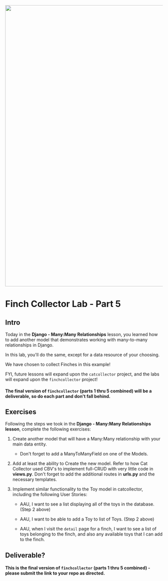 <!-- {% raw %} -->
<img src="https://images.unsplash.com/photo-1600981806713-d141a32a4f7b" width="900">

# Finch Collector Lab - Part 5

## Intro

Today in the **Django - Many:Many Relationships** lesson, you learned how to add another model that demonstrates working with many-to-many relationships in Django. 

In this lab, you'll do the same, except for a data resource of your choosing.

We have chosen to collect Finches in this example!

FYI, future lessons will expand upon the `catcollector` project, and the labs will expand upon the `finchcollector` project!

#### The final version of `finchcollector` (parts 1 thru 5 combined) will be a deliverable, so do each part and don't fall behind.


## Exercises

Following the steps we took in the **Django - Many:Many Relationships lesson**, complete the following exercises:

1. Create another model that will have a Many:Many relationship with your main data entity.
	- Don't forget to add a ManyToManyField on one of the Models.

2. Add at least the ability to Create the new model.  Refer to how Cat Collector used CBV's to implement full-CRUD with very little code in **views.py**. Don't forget to add the additional routes in **urls.py** and the necessary templates. 

3. Implement similar functionality to the Toy model in catcollector, including the following User Stories:
	- AAU, I want to see a list displaying all of the toys in the database. (Step 2 above)

	- AAU, I want to be able to add a Toy to list of Toys. (Step 2 above)

	- AAU, when I visit the `detail` page for a finch, I want to see a list of toys belonging to the finch, and also any available toys that I can add to the finch.


## Deliverable?

#### This is the final version of `finchcollector` (parts 1 thru 5 combined) - please submit the link to your repo as directed.
<!-- {% endraw %} -->
